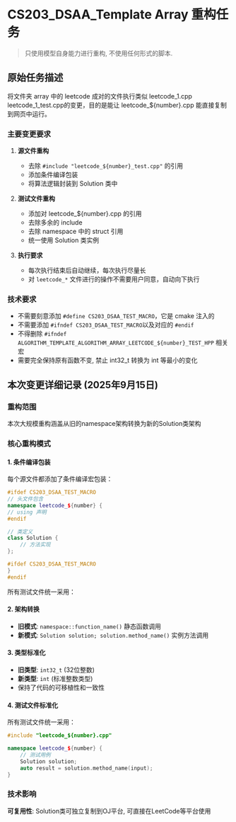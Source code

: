 # CS203_DSAA_Template Array 重构任务

> 只使用模型自身能力进行重构, 不使用任何形式的脚本.

## 原始任务描述

将文件夹 array 中的 leetcode 成对的文件执行类似 leetcode_1.cpp leetcode_1_test.cpp的变更，目的是能让 leetcode_${number}.cpp 能直接复制到网页中运行。

### 主要变更要求

1. **源文件重构**
   - 去除 `#include "leetcode_${number}_test.cpp"` 的引用
   - 添加条件编译包装
   - 将算法逻辑封装到 Solution 类中

2. **测试文件重构**
   - 添加对 leetcode_${number}.cpp 的引用
   - 去除多余的 include
   - 去除 namespace 中的 struct 引用
   - 统一使用 Solution 类实例

3. **执行要求**
   - 每次执行结束后自动继续，每次执行尽量长
   - 对 `leetcode_*` 文件进行的操作不需要用户同意，自动向下执行

### 技术要求

- 不需要刻意添加 `#define CS203_DSAA_TEST_MACRO`，它是 cmake 注入的
- 不需要添加 `#ifndef CS203_DSAA_TEST_MACRO`以及对应的 `#endif`
- 不得删除 `#ifndef ALGORITHM_TEMPLATE_ALGORITHM_ARRAY_LEETCODE_${number}_TEST_HPP` 相关宏
- 需要完全保持原有函数不变, 禁止 int32_t 转换为 int 等最小的变化

## 本次变更详细记录 (2025年9月15日)

### 重构范围

本次大规模重构涵盖从旧的namespace架构转换为新的Solution类架构

### 核心重构模式

#### 1. 条件编译包装

每个源文件都添加了条件编译宏包装：

```cpp
#ifdef CS203_DSAA_TEST_MACRO
// 头文件包含
namespace leetcode_${number} {
// using 声明
#endif

// 类定义
class Solution {
    // 方法实现
};

#ifdef CS203_DSAA_TEST_MACRO
}
#endif
```

所有测试文件统一采用：

#### 2. 架构转换

- **旧模式**: `namespace::function_name()` 静态函数调用
- **新模式**: `Solution solution; solution.method_name()` 实例方法调用

#### 3. 类型标准化

- **旧类型**: `int32_t` (32位整数)
- **新类型**: `int` (标准整数类型)
- 保持了代码的可移植性和一致性

#### 4. 测试文件标准化

所有测试文件统一采用：

```cpp
#include "leetcode_${number}.cpp"

namespace leetcode_${number} {
    // 测试用例
    Solution solution;
    auto result = solution.method_name(input);
}
```

### 技术影响

**可复用性**: Solution类可独立复制到OJ平台, 可直接在LeetCode等平台使用
